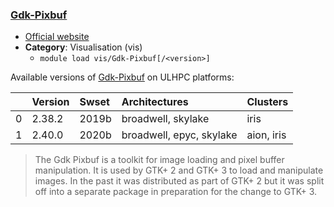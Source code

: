### [Gdk-Pixbuf](https://developer.gnome.org/gdk-pixbuf/stable/)

* [Official website](https://developer.gnome.org/gdk-pixbuf/stable/)
* __Category__: Visualisation (vis)
    -  `module load vis/Gdk-Pixbuf[/<version>]`

Available versions of [Gdk-Pixbuf](https://developer.gnome.org/gdk-pixbuf/stable/) on ULHPC platforms:

|    | Version   | Swset   | Architectures            | Clusters   |
|---:|:----------|:--------|:-------------------------|:-----------|
|  0 | 2.38.2    | 2019b   | broadwell, skylake       | iris       |
|  1 | 2.40.0    | 2020b   | broadwell, epyc, skylake | aion, iris |

> The Gdk Pixbuf is a toolkit for image loading and pixel buffer manipulation. It is used by GTK+ 2 and GTK+ 3 to load and manipulate images. In the past it was distributed as part of GTK+ 2 but it was split off into a separate package in preparation for the change to GTK+ 3.
